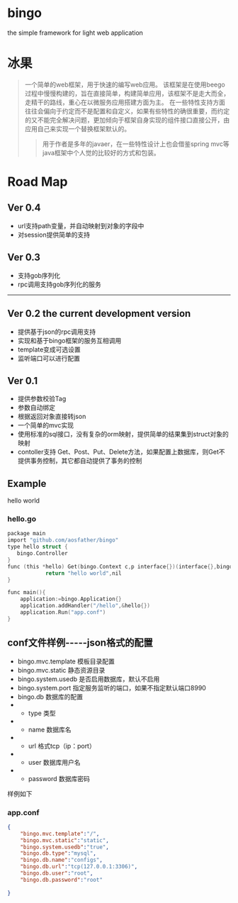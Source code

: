 # bingo
the simple framework for light web application

# 冰果
> 一个简单的web框架，用于快速的编写web应用。
该框架是在使用beego过程中慢慢构建的，旨在直接简单，构建简单应用，该框架不是走大而全，走精干的路线，重心在以微服务应用搭建方面为主。
在一些特性支持方面往往会偏向于约定而不是配置和自定义，如果有些特性的确很重要，而约定的又不能完全解决问题，更加倾向于框架自身实现的组件接口直接公开，由应用自己来实现一个替换框架默认的。
>  > 用于作者是多年的javaer，在一些特性设计上也会借鉴spring mvc等java框架中个人觉的比较好的方式和包装。

# Road Map
## Ver 0.4 
* url支持path变量，并自动映射到对象的字段中
* 对session提供简单的支持

## Ver 0.3
* 支持gob序列化
* rpc调用支持gob序列化的服务
------------------------------------------------

## Ver 0.2 the current development version
* 提供基于json的rpc调用支持
* 实现和基于bingo框架的服务互相调用
* template变成可选设置
* 监听端口可以进行配置


## Ver 0.1 
*  提供参数校验Tag
*  参数自动绑定
*  根据返回对象直接转json
*  一个简单的mvc实现
*  使用标准的sql接口，没有复杂的orm映射，提供简单的结果集到struct对象的映射
*  contoller支持 Get、Post、Put、Delete方法，如果配置上数据库，则Get不提供事务控制，其它都自动提供了事务的控制

## Example
hello world
### hello.go

```c
package main
import "github.com/aosfather/bingo"
type hello struct {
   bingo.Controller
}
func (this *hello) Get(bingo.Context c,p interface{})(interface{},bingo.BingoError){
            return "hello world",nil
}

func main(){
    application:=bingo.Application{}
    application.addHandler("/hello",&hello{})
    application.Run("app.conf")
}
```

## conf文件样例-----json格式的配置
* bingo.mvc.template 模板目录配置
* bingo.mvc.static  静态资源目录
* bingo.system.usedb 是否启用数据库，默认不启用
* bingo.system.port 指定服务监听的端口，如果不指定默认端口8990
* bingo.db 数据库的配置
* * type 类型
* * name 数据库名
* * url 格式tcp（ip：port） 
* * user 数据库用户名
* * password 数据库密码

样例如下
### app.conf
```json
{
	"bingo.mvc.template":"/",
	"bingo.mvc.static":"static",
	"bingo.system.usedb":"true",
	"bingo.db.type":"mysql",
	"bingo.db.name":"configs",
	"bingo.db.url":"tcp(127.0.0.1:3306)",
	"bingo.db.user":"root",
	"bingo.db.password":"root"
	
}
```

